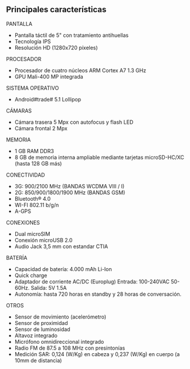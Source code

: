 ## Principales características

PANTALLA
- Pantalla táctil de 5" con tratamiento antihuellas
- Tecnología IPS
- Resolución HD (1280x720 píxeles)

PROCESADOR
- Procesador de cuatro núcleos ARM Cortex A7 1.3 GHz
- GPU Mali-400 MP integrada

SISTEMA OPERATIVO
-  Android#trade# 5.1 Lollipop

CÁMARAS
- Cámara trasera 5 Mpx con autofocus y flash LED
- Cámara frontal 2 Mpx

MEMORIA
- 1 GB RAM DDR3
- 8 GB de memoria interna ampliable mediante tarjetas microSD-HC/XC (hasta 128 GB más)

CONECTIVIDAD
- 3G: 900/2100 MHz (BANDAS WCDMA VIII / I)
- 2G: 850/900/1800/1900 MHz (BANDAS GSM)
- Bluetooth® 4.0
- WI-FI 802.11 b/g/n
- A-GPS

CONEXIONES
- Dual microSIM
- Conexión microUSB 2.0
- Audio Jack 3,5 mm con estandar CTIA

BATERÍA
- Capacidad de batería: 4.000 mAh Li-Ion
- Quick charge
- Adaptador de corriente AC/DC (Europlug) Entrada: 100-240VAC 50-60Hz. Salida: 5V 1.5A
- Autonomía: hasta 720 horas en standby y 28 horas de conversación.

OTROS
- Sensor de movimiento (acelerómetro)
- Sensor de proximidad
- Sensor de luminosidad
- Altavoz integrado
- Micrófono omnidireccional integrado
- Radio FM de 87.5 a 108 MHz con presintonías
- Medición SAR: 0,124 (W/Kg) en cabeza y 0,237 (W/Kg) en cuerpo (a 10mm de distancia)


